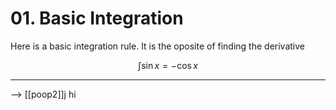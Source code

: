 # 01. Basic Integration

Here is a basic integration rule. It is the oposite of finding the derivative

$$
\int \sin{x} = -\cos{x}
$$

---

--> 
[[poop2]]j
hi